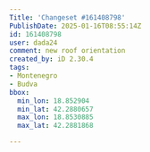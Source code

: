 ```yaml
---
Title: 'Changeset #161408798'
PublishDate: 2025-01-16T08:55:14Z
id: 161408798
user: dada24
comment: new roof orientation
created_by: iD 2.30.4
tags:
- Montenegro
- Budva
bbox:
  min_lon: 18.852904
  min_lat: 42.2880657
  max_lon: 18.8530885
  max_lat: 42.2881868

---
```

